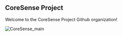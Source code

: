 ## CoreSense Project

Welcome to the CoreSense Project Github organization!

![CoreSense_main](https://user-images.githubusercontent.com/3810011/198338665-d4e47e50-9289-4a90-9444-8946db312dba.png)
